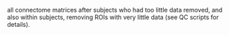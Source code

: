 all connectome matrices after subjects who had too little data removed, and also within subjects, removing ROIs with very little data (see QC scripts for details).
